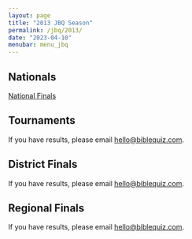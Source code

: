 ```yaml
---
layout: page
title: "2013 JBQ Season"
permalink: /jbq/2013/
date: "2023-04-10"
menubar: menu_jbq
---
```


## Nationals
<a href="{% link _pages/jbq/2013/nationals.md %}" class="button is-primary">National Finals</a>

## Tournaments
If you have results, please email <hello@biblequiz.com>.

## District Finals
If you have results, please email <hello@biblequiz.com>.

## Regional Finals
If you have results, please email <hello@biblequiz.com>.
